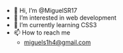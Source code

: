 <ul>
  <li>👋 Hi, I’m @MiguelSR17</li>
  <li>👀 I’m interested in web development</li>
  <li>🌱 I’m currently learning CSS3</li>
  <li>📫 How to reach me <br>
    <ul>
      <li>
        <a href="mailto:miguels1h4@gmail.com">
          miguels1h4@gmail.com
        </a>
      </li>
    </ul>
  </li>
</ul>

<!---
MiguelSR17/MiguelSR17 is a ✨ special ✨ repository because its `README.md` (this file) appears on your GitHub profile.
You can click the Preview link to take a look at your changes.
--->
